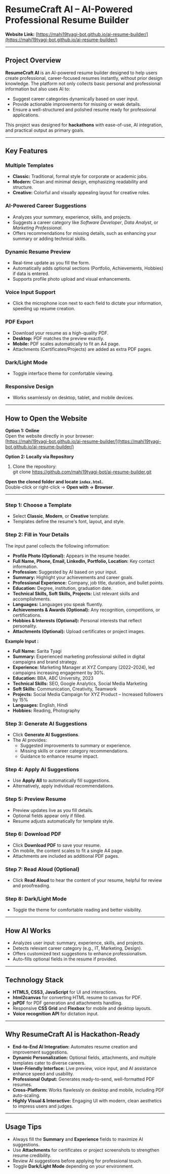 # ResumeCraft AI – AI-Powered Professional Resume Builder

**Website Link:** [https://mahi19tyagi-bot.github.io/ai-resume-builder/](https://mahi19tyagi-bot.github.io/ai-resume-builder/)

---

## Project Overview

**ResumeCraft AI** is an AI-powered resume builder designed to help users create professional, career-focused resumes instantly, without prior design knowledge. The platform not only collects basic personal and professional information but also uses AI to:

- Suggest career categories dynamically based on user input.
- Provide actionable improvements for missing or weak details.
- Ensure a well-structured and polished resume ready for professional applications.

This project was designed for **hackathons** with ease-of-use, AI integration, and practical output as primary goals.

---

## Key Features

### Multiple Templates
- **Classic:** Traditional, formal style for corporate or academic jobs.
- **Modern:** Clean and minimal design, emphasizing readability and structure.
- **Creative:** Colorful and visually appealing layout for creative roles.

### AI-Powered Career Suggestions
- Analyzes your summary, experience, skills, and projects.
- Suggests a career category like *Software Developer*, *Data Analyst*, or *Marketing Professional*.
- Offers recommendations for missing details, such as enhancing your summary or adding technical skills.

### Dynamic Resume Preview
- Real-time update as you fill the form.
- Automatically adds optional sections (Portfolio, Achievements, Hobbies) if data is entered.
- Supports profile photo upload and visual enhancements.

### Voice Input Support
- Click the microphone icon next to each field to dictate your information, speeding up resume creation.

### PDF Export
- Download your resume as a high-quality PDF.
- **Desktop:** PDF matches the preview exactly.
- **Mobile:** PDF scales automatically to fit an A4 page.
- Attachments (Certificates/Projects) are added as extra PDF pages.

### Dark/Light Mode
- Toggle interface theme for comfortable viewing.

### Responsive Design
- Works seamlessly on desktop, tablet, and mobile devices.

---

## How to Open the Website

**Option 1: Online**  
Open the website directly in your browser:  
[https://mahi19tyagi-bot.github.io/ai-resume-builder/](https://mahi19tyagi-bot.github.io/ai-resume-builder/)

**Option 2: Locally via Repository**  
1. Clone the repository:  
   git clone https://github.com/mahi19tyagi-bot/ai-resume-builder.git

**Open the cloned folder and locate `index.html`.**  
Double-click or right-click → **Open with → Browser**.

---

### Step 1: Choose a Template
- Select **Classic**, **Modern**, or **Creative** template.
- Templates define the resume's font, layout, and style.

### Step 2: Fill in Your Details
The input panel collects the following information:

- **Profile Photo (Optional):** Appears in the resume header.
- **Full Name, Phone, Email, LinkedIn, Portfolio, Location:** Key contact information.
- **Profession:** Suggested by AI based on your input.
- **Summary:** Highlight your achievements and career goals.
- **Professional Experience:** Company, job title, duration, and bullet points.
- **Education:** Degree, institution, graduation date.
- **Technical Skills, Soft Skills, Projects:** List relevant skills and accomplishments.
- **Languages:** Languages you speak fluently.
- **Achievements & Awards (Optional):** Any recognition, competitions, or certifications.
- **Hobbies & Interests (Optional):** Personal interests that reflect personality.
- **Attachments (Optional):** Upload certificates or project images.

**Example Input :**  

- **Full Name:** Sarita Tyagi  
- **Summary:** Experienced marketing professional skilled in digital campaigns and brand strategy.  
- **Experience:** Marketing Manager at XYZ Company (2022–2024), led campaigns increasing engagement by 30%.  
- **Education:** BBA, ABC University, 2023  
- **Technical Skills:** SEO, Google Analytics, Social Media Marketing  
- **Soft Skills:** Communication, Creativity, Teamwork  
- **Projects:** Social Media Campaign for XYZ Product – Increased followers by 15%  
- **Languages:** English, Hindi  
- **Hobbies:** Reading, Photography  

### Step 3: Generate AI Suggestions
- Click **Generate AI Suggestions**.  
- The AI provides:
  - Suggested improvements to summary or experience.
  - Missing skills or career category recommendations.
  - Guidance to enhance resume impact.

### Step 4: Apply AI Suggestions
- Use **Apply All** to automatically fill suggestions.  
- Alternatively, apply individual recommendations.

### Step 5: Preview Resume
- Preview updates live as you fill details.  
- Optional fields appear only if filled.  
- Resume adjusts automatically for template style.

### Step 6: Download PDF
- Click **Download PDF** to save your resume.  
- On mobile, the content scales to fit a single A4 page.  
- Attachments are included as additional PDF pages.

### Step 7: Read Aloud (Optional)
- Click **Read Aloud** to hear the content of your resume, helpful for review and proofreading.

### Step 8: Dark/Light Mode
- Toggle the theme for comfortable reading and better visibility.

---

## How AI Works
- Analyzes user input: summary, experience, skills, and projects.
- Detects relevant career category (e.g., IT, Marketing, Design).
- Offers customized text suggestions to enhance professionalism.
- Auto-fills optional fields in the resume if provided.

---

## Technology Stack
- **HTML5, CSS3, JavaScript** for UI and interactions.
- **html2canvas** for converting HTML resume to canvas for PDF.
- **jsPDF** for PDF generation and attachments handling.
- Responsive **CSS Grid** and **Flexbox** for mobile and desktop layouts.
- **Voice recognition API** for dictation input.

---

## Why ResumeCraft AI is Hackathon-Ready
- **End-to-End AI Integration:** Automates resume creation and improvement suggestions.
- **Dynamic Personalization:** Optional fields, attachments, and multiple templates cater to diverse careers.
- **User-Friendly Interface:** Live preview, voice input, and AI assistance enhance speed and usability.
- **Professional Output:** Generates ready-to-send, well-formatted PDF resumes.
- **Cross-Platform:** Works flawlessly on desktop and mobile, including PDF auto-scaling.
- **Highly Visual & Interactive:** Engaging UI with modern, clean aesthetics to impress users and judges.

---

## Usage Tips
- Always fill the **Summary** and **Experience** fields to maximize AI suggestions.  
- Use **Attachments** for certificates or project screenshots to strengthen resume credibility.  
- Review AI suggestions before applying for professional touch.  
- Toggle **Dark/Light Mode** depending on your environment.
